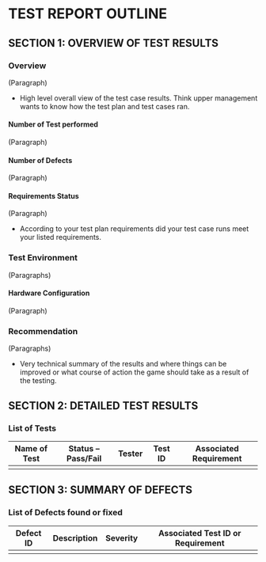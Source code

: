# TEST REPORT OUTLINE

## SECTION 1: OVERVIEW OF TEST RESULTS

### Overview

(Paragraph)
* High level overall view of the test case results. Think upper management wants to know how the test plan and test cases ran.

#### Number of Test performed

(Paragraph)

#### Number of Defects

(Paragraph)

#### Requirements Status

(Paragraph)
* According to your test plan requirements did your test case runs meet your listed requirements.

### Test Environment

(Paragraphs)

#### Hardware Configuration

(Paragraph)

### Recommendation

(Paragraphs)
* Very technical summary of the results and where things can be improved or what course of action the game should take as a result of the testing.


## SECTION 2: DETAILED TEST RESULTS

### List of Tests

| Name of Test | Status – Pass/Fail | Tester | Test ID | Associated Requirement |
|---|---|---|---|---|
| | | | | |

## SECTION 3: SUMMARY OF DEFECTS

### List of Defects found or fixed

| Defect ID | Description | Severity | Associated Test ID or Requirement |
|---|---|---|---|
| | | | |
